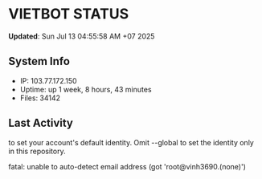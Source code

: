 # VIETBOT STATUS
**Updated**: Sun Jul 13 04:55:58 AM +07 2025

## System Info
- IP: 103.77.172.150
- Uptime: up 1 week, 8 hours, 43 minutes
- Files: 34142

## Last Activity

to set your account's default identity.
Omit --global to set the identity only in this repository.

fatal: unable to auto-detect email address (got 'root@vinh3690.(none)')
